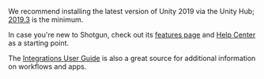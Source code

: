 We recommend installing the latest version of Unity 2019 via the Unity Hub; [2019.3](https://unity3d.com/get-unity/download) is the minimum.

In case you're new to Shotgun, check out its [features page](https://www.shotgunsoftware.com/features/) and [Help Center](https://support.shotgunsoftware.com/hc/en-us) as a starting point.

The [Integrations User Guide](https://support.shotgunsoftware.com/hc/en-us/articles/115000068574-Integrations-User-Guide) is also a great source for additional information on workflows and apps.

